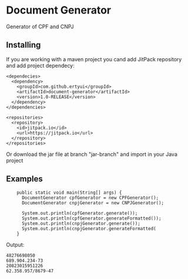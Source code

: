 # Document Generator

Generator of CPF and CNPJ

## Installing

If you are working with a maven project you cand add JitPack repository and add project dependecy:

```
<dependecies>        
  <dependency>
    <groupId>com.github.ertyui</groupId>
    <artifactId>document-generator</artifactId>
    <version>1.0-RELEASE</version>
  </dependency>
</dependencies>

<repositories>
  <repository>
    <id>jitpack.io</id>
    <url>https://jitpack.io</url>
  </repository>
</repositories>

```

Or download the jar file at branch "jar-branch" and import in your Java project

## Examples

```
    public static void main(String[] args) {
      DocumentGenerator cpfGenerator = new CPFGenerator();
      DocumentGenerator cnpjGenerator = new CNPJGenerator();

      System.out.println(cpfGenerator.generate());
      System.out.println(cpfGenerator.generateFormatted());
      System.out.println(cnpjGenerator.generate());
      System.out.println(cnpjGenerator.generateFormatted(
    }

```
Output:

```
48276698050
689.904.234-73
20823015951226
62.358.957/8679-47
```
